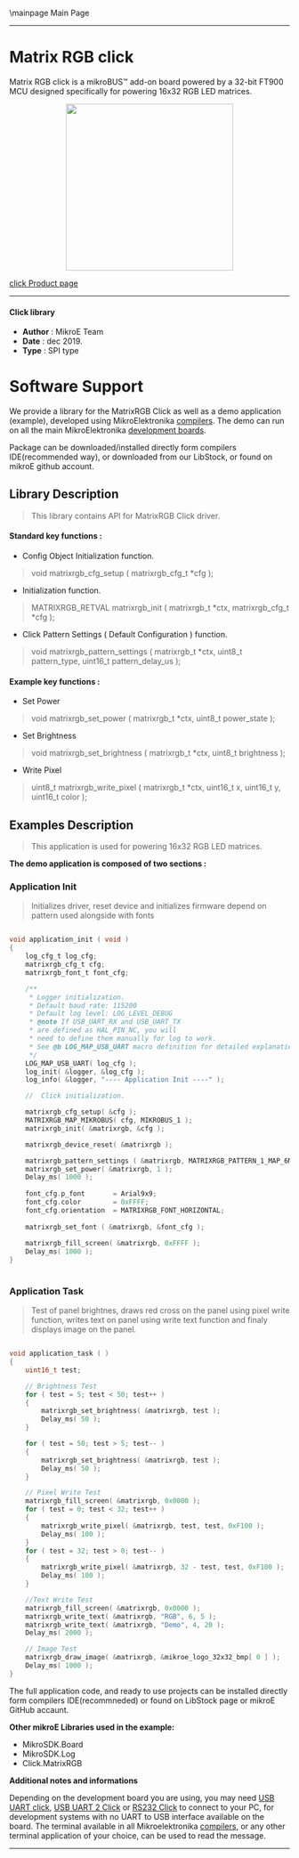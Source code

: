 \mainpage Main Page
 
 

---
# Matrix RGB click

Matrix RGB click is a mikroBUS™ add-on board powered by a 32-bit FT900 MCU designed specifically for powering 16x32 RGB LED matrices.

<p align="center">
  <img src="https://download.mikroe.com/images/click_for_ide/matrixrgb_click.png" height=300px>
</p>

[click Product page](https://www.mikroe.com/matrix-rgb-click)

---


#### Click library 

- **Author**        : MikroE Team
- **Date**          : dec 2019.
- **Type**          : SPI type


# Software Support

We provide a library for the MatrixRGB Click 
as well as a demo application (example), developed using MikroElektronika 
[compilers](https://shop.mikroe.com/compilers). 
The demo can run on all the main MikroElektronika [development boards](https://shop.mikroe.com/development-boards).

Package can be downloaded/installed directly form compilers IDE(recommended way), or downloaded from our LibStock, or found on mikroE github account. 

## Library Description

> This library contains API for MatrixRGB Click driver.

#### Standard key functions :

- Config Object Initialization function.
> void matrixrgb_cfg_setup ( matrixrgb_cfg_t *cfg ); 
 
- Initialization function.
> MATRIXRGB_RETVAL matrixrgb_init ( matrixrgb_t *ctx, matrixrgb_cfg_t *cfg );

- Click Pattern Settings ( Default Configuration ) function.
> void matrixrgb_pattern_settings ( matrixrgb_t *ctx, uint8_t pattern_type, uint16_t pattern_delay_us );


#### Example key functions :

- Set Power
> void matrixrgb_set_power ( matrixrgb_t *ctx, uint8_t power_state );
 
- Set Brightness
> void matrixrgb_set_brightness ( matrixrgb_t *ctx, uint8_t brightness );

- Write Pixel
> uint8_t matrixrgb_write_pixel ( matrixrgb_t *ctx, uint16_t x, uint16_t y, uint16_t color );

## Examples Description

> This application is used for powering 16x32 RGB LED matrices.

**The demo application is composed of two sections :**

### Application Init 

> Initializes driver, reset device and initializes
> firmware depend on pattern used alongside with fonts 

```c

void application_init ( void )
{
    log_cfg_t log_cfg;
    matrixrgb_cfg_t cfg;
    matrixrgb_font_t font_cfg;

    /** 
     * Logger initialization.
     * Default baud rate: 115200
     * Default log level: LOG_LEVEL_DEBUG
     * @note If USB_UART_RX and USB_UART_TX 
     * are defined as HAL_PIN_NC, you will 
     * need to define them manually for log to work. 
     * See @b LOG_MAP_USB_UART macro definition for detailed explanation.
     */
    LOG_MAP_USB_UART( log_cfg );
    log_init( &logger, &log_cfg );
    log_info( &logger, "---- Application Init ----" );

    //  Click initialization.

    matrixrgb_cfg_setup( &cfg );
    MATRIXRGB_MAP_MIKROBUS( cfg, MIKROBUS_1 );
    matrixrgb_init( &matrixrgb, &cfg );

    matrixrgb_device_reset( &matrixrgb );

    matrixrgb_pattern_settings ( &matrixrgb, MATRIXRGB_PATTERN_1_MAP_6MM, 1000 );
    matrixrgb_set_power( &matrixrgb, 1 );
    Delay_ms( 1000 );
    
    font_cfg.p_font       = Arial9x9;
    font_cfg.color        = 0xFFFF;
    font_cfg.orientation  = MATRIXRGB_FONT_HORIZONTAL;
    
    matrixrgb_set_font ( &matrixrgb, &font_cfg );
    
    matrixrgb_fill_screen( &matrixrgb, 0xFFFF );
    Delay_ms( 1000 );
}
  
```

### Application Task

> Test of panel brightnes, draws red cross on
> the panel using pixel write function, writes text on panel using
> write text function and finaly displays image on the panel.

```c

void application_task ( )
{
    uint16_t test;

    // Brightness Test
    for ( test = 5; test < 50; test++ )
    {
        matrixrgb_set_brightness( &matrixrgb, test );
        Delay_ms( 50 );
    }

    for ( test = 50; test > 5; test-- )
    {
        matrixrgb_set_brightness( &matrixrgb, test );
        Delay_ms( 50 );
    }

    // Pixel Write Test
    matrixrgb_fill_screen( &matrixrgb, 0x0000 );
    for ( test = 0; test < 32; test++ )
    {
        matrixrgb_write_pixel( &matrixrgb, test, test, 0xF100 );
        Delay_ms( 100 );
    }
    for ( test = 32; test > 0; test-- )
    {
        matrixrgb_write_pixel( &matrixrgb, 32 - test, test, 0xF100 );
        Delay_ms( 100 );
    }

    //Text Write Test
    matrixrgb_fill_screen( &matrixrgb, 0x0000 );
    matrixrgb_write_text( &matrixrgb, "RGB", 6, 5 );
    matrixrgb_write_text( &matrixrgb, "Demo", 4, 20 );
    Delay_ms( 2000 );

    // Image Test
    matrixrgb_draw_image( &matrixrgb, &mikroe_logo_32x32_bmp[ 0 ] );
    Delay_ms( 1000 );
}

```

The full application code, and ready to use projects can be  installed directly form compilers IDE(recommneded) or found on LibStock page or mikroE GitHub accaunt.

**Other mikroE Libraries used in the example:** 

- MikroSDK.Board
- MikroSDK.Log
- Click.MatrixRGB

**Additional notes and informations**

Depending on the development board you are using, you may need 
[USB UART click](https://shop.mikroe.com/usb-uart-click), 
[USB UART 2 Click](https://shop.mikroe.com/usb-uart-2-click) or 
[RS232 Click](https://shop.mikroe.com/rs232-click) to connect to your PC, for 
development systems with no UART to USB interface available on the board. The 
terminal available in all Mikroelektronika 
[compilers](https://shop.mikroe.com/compilers), or any other terminal application 
of your choice, can be used to read the message.



---
